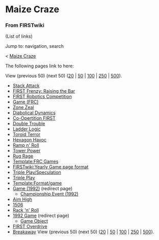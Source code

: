 # Maize Craze

### From FIRSTwiki

(List of links)

Jump to: navigation, search

&lt; [Maize Craze](/index.php?title=Maize_Craze&redirect=no "Maize Craze" )  

The following pages link to here:

View (previous 50) (next 50)
([20](/index.php?title=Special:Whatlinkshere/Maize_Craze&limit=20&from=0
"Special:Whatlinkshere/Maize Craze" ) |
[50](/index.php?title=Special:Whatlinkshere/Maize_Craze&limit=50&from=0
"Special:Whatlinkshere/Maize Craze" ) |
[100](/index.php?title=Special:Whatlinkshere/Maize_Craze&limit=100&from=0
"Special:Whatlinkshere/Maize Craze" ) |
[250](/index.php?title=Special:Whatlinkshere/Maize_Craze&limit=250&from=0
"Special:Whatlinkshere/Maize Craze" ) |
[500](/index.php?title=Special:Whatlinkshere/Maize_Craze&limit=500&from=0
"Special:Whatlinkshere/Maize Craze" )).

  * [Stack Attack](/index.php/Stack_Attack "Stack Attack" )
  * [FIRST Frenzy: Raising the Bar](/index.php/FIRST_Frenzy:_Raising_the_Bar "FIRST Frenzy: Raising the Bar" )
  * [FIRST Robotics Competition](/index.php/FIRST_Robotics_Competition "FIRST Robotics Competition" )
  * [Game (FRC)](/index.php/Game_%28FRC%29 "Game \(FRC\)" )
  * [Zone Zeal](/index.php/Zone_Zeal "Zone Zeal" )
  * [Diabolical Dynamics](/index.php/Diabolical_Dynamics "Diabolical Dynamics" )
  * [Co-Opertition FIRST](/index.php/Co-Opertition_FIRST "Co-Opertition FIRST" )
  * [Double Trouble](/index.php/Double_Trouble "Double Trouble" )
  * [Ladder Logic](/index.php/Ladder_Logic "Ladder Logic" )
  * [Toroid Terror](/index.php/Toroid_Terror "Toroid Terror" )
  * [Hexagon Havoc](/index.php/Hexagon_Havoc "Hexagon Havoc" )
  * [Ramp n' Roll](/index.php/Ramp_n%27_Roll "Ramp n' Roll" )
  * [Tower Power](/index.php/Tower_Power "Tower Power" )
  * [Rug Rage](/index.php/Rug_Rage "Rug Rage" )
  * [Template:FRC Games](/index.php/Template:FRC_Games "Template:FRC Games" )
  * [FIRSTwiki:Yearly Game page format](/index.php/FIRSTwiki:Yearly_Game_page_format "FIRSTwiki:Yearly Game page format" )
  * [Triple Play/Speculation](/index.php/Triple_Play/Speculation "Triple Play/Speculation" )
  * [Triple Play](/index.php/Triple_Play "Triple Play" )
  * [Template:Format/game](/index.php/Template:Format/game "Template:Format/game" )
  * [Game (1992)](/index.php?title=Game_%281992%29&redirect=no "Game \(1992\)" ) (redirect page) 
    * [Championship Event (1992)](/index.php/Championship_Event_%281992%29 "Championship Event \(1992\)" )
  * [Aim High](/index.php/Aim_High "Aim High" )
  * [1506](/index.php/1506 "1506" )
  * [Rack 'n' Roll](/index.php/Rack_%27n%27_Roll "Rack 'n' Roll" )
  * [1992 Game](/index.php?title=1992_Game&redirect=no "1992 Game" ) (redirect page) 
    * [Game Object](/index.php/Game_Object "Game Object" )
  * [FIRST Overdrive](/index.php/FIRST_Overdrive "FIRST Overdrive" )
  * [Breakaway](/index.php/Breakaway "Breakaway" )
View (previous 50) (next 50)
([20](/index.php?title=Special:Whatlinkshere/Maize_Craze&limit=20&from=0
"Special:Whatlinkshere/Maize Craze" ) |
[50](/index.php?title=Special:Whatlinkshere/Maize_Craze&limit=50&from=0
"Special:Whatlinkshere/Maize Craze" ) |
[100](/index.php?title=Special:Whatlinkshere/Maize_Craze&limit=100&from=0
"Special:Whatlinkshere/Maize Craze" ) |
[250](/index.php?title=Special:Whatlinkshere/Maize_Craze&limit=250&from=0
"Special:Whatlinkshere/Maize Craze" ) |
[500](/index.php?title=Special:Whatlinkshere/Maize_Craze&limit=500&from=0
"Special:Whatlinkshere/Maize Craze" )).


